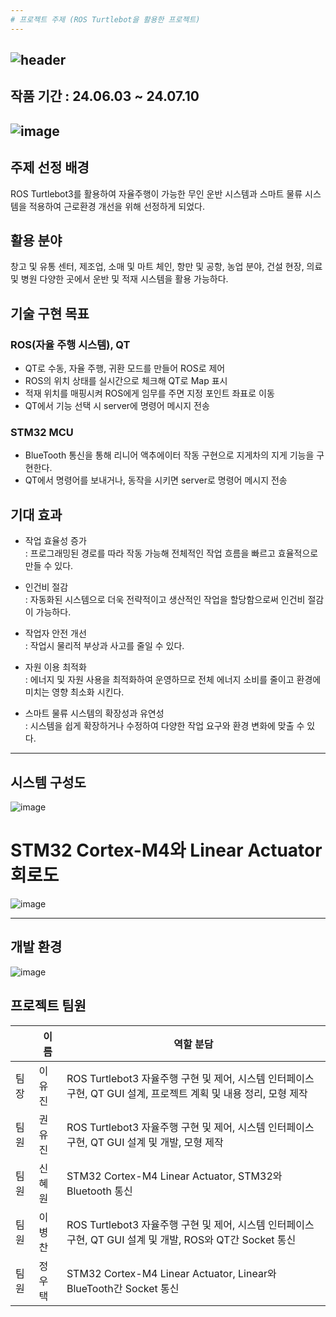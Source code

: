 ```yaml
---
# 프로젝트 주제 (ROS Turtlebot을 활용한 프로젝트)
---
```

![header](https://capsule-render.vercel.app/api?type=venom&color=0:B6FFFA,100:80B3FF&height=200&section=header&text=자율주행%20로봇%20기반%20지능형%20운반%20시스템&fontSize=40)
---
## 작품 기간 : 24.06.03 ~ 24.07.10
![image](https://github.com/user-attachments/assets/9c66d258-1c28-4061-ad8c-472d166aa00f)
---
## 주제 선정 배경
ROS Turtlebot3를 활용하여 자율주행이 가능한 무인 운반 시스템과 스마트 물류 시스템을 적용하여 근로환경 개선을 위해 선정하게 되었다.

## 활용 분야
창고 및 유통 센터, 제조업, 소매 및 마트 체인, 항만 및 공항, 농업 분야, 건설 현장, 의료 및 병원 다양한 곳에서 운반 및 적재 시스템을 활용 가능하다.

## 기술 구현 목표
### ROS(자율 주행 시스템), QT
- QT로 수동, 자율 주행, 귀환 모드를 만들어 ROS로 제어
- ROS의 위치 상태를 실시간으로 체크해 QT로 Map 표시
- 적재 위치를 매핑시켜 ROS에게 임무를 주면 지정 포인트 좌표로 이동
- QT에서 기능 선택 시 server에 명령어 메시지 전송

### STM32 MCU
- BlueTooth 통신을 통해 리니어 액추에이터 작동 구현으로 지게차의 지게 기능을 구현한다.
- QT에서 명령어를 보내거나, 동작을 시키면 server로 명령어 메시지 전송

## 기대 효과
- 작업 효율성 증가<br>
: 프로그래밍된 경로를 따라 작동 가능해 전체적인 작업 흐름을 빠르고 효율적으로 만들 수 있다.

- 인건비 절감<br>
: 자동화된 시스템으로 더욱 전략적이고 생산적인 작업을 할당함으로써 인건비 절감이 가능하다.

- 작업자 안전 개선<br>
: 작업시 물리적 부상과 사고를 줄일 수 있다.

- 자원 이용 최적화<br>
: 에너지 및 자원 사용을 최적화하여 운영하므로 전체 에너지 소비를 줄이고 환경에 미치는 영향 최소화 시킨다.

- 스마트 물류 시스템의 확장성과 유연성<br>
: 시스템을 쉽게 확장하거나 수정하여 다양한 작업 요구와 환경 변화에 맞출 수 있다.
---
## 시스템 구성도
![image](https://github.com/user-attachments/assets/d707298b-339e-4a9b-be23-c5fea90e1362)

# STM32 Cortex-M4와 Linear Actuator 회로도
![image](https://github.com/user-attachments/assets/9a045bd9-0c09-4b24-bf5e-0432467e10b8)

---
## 개발 환경
![image](https://github.com/user-attachments/assets/e9307b05-652a-429f-90f9-0a7a2798e9ac)

## 프로젝트 팀원
|  | 이  름 | 역할 분담 |
| --- | --- | --- |
| 팀장 | 이유진 | ROS Turtlebot3 자율주행 구현 및 제어, 시스템 인터페이스 구현, QT GUI 설계, 프로젝트 계획 및 내용 정리, 모형 제작 |
| 팀원 | 권유진 | ROS Turtlebot3 자율주행 구현 및 제어, 시스템 인터페이스 구현, QT GUI 설계 및 개발, 모형 제작 |
| 팀원 | 신혜원 | STM32 Cortex-M4 Linear Actuator, STM32와 Bluetooth 통신 |
| 팀원 | 이병찬 | ROS Turtlebot3 자율주행 구현 및 제어, 시스템 인터페이스 구현, QT GUI 설계 및 개발, ROS와 QT간 Socket 통신 |
| 팀원 | 정우택 | STM32 Cortex-M4 Linear Actuator, Linear와 BlueTooth간 Socket 통신 |
